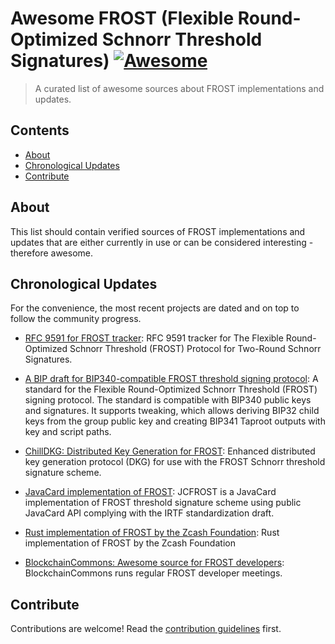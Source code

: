 # Awesome FROST (Flexible Round-Optimized Schnorr Threshold Signatures) [![Awesome](https://awesome.re/badge.svg)](https://awesome.re)

> A curated list of awesome sources about FROST implementations and updates.

## Contents

- [About](#about)
- [Chronological Updates](#Chronological-Updates)
- [Contribute](#contribute)

## About

This list should contain verified sources of FROST implementations and updates that are either currently in use or can be considered interesting - therefore awesome.

## Chronological Updates

For the convenience, the most recent projects are dated and on top to follow the community progress.

- [RFC 9591 for FROST tracker](https://datatracker.ietf.org/doc/rfc9591/): RFC 9591 tracker for The Flexible Round-Optimized Schnorr Threshold (FROST) Protocol for Two-Round Schnorr Signatures.

- [A BIP draft for BIP340-compatible FROST threshold signing protocol](https://github.com/siv2r/bip-frost-signing): A standard for the Flexible Round-Optimized Schnorr Threshold (FROST) signing protocol. The standard is compatible with BIP340 public keys and signatures. It supports tweaking, which allows deriving BIP32 child keys from the group public key and creating BIP341 Taproot outputs with key and script paths.

- [ChillDKG: Distributed Key Generation for FROST](https://github.com/BlockstreamResearch/bip-frost-dkg): Enhanced distributed key generation protocol (DKG) for use with the FROST Schnorr threshold signature scheme.

- [JavaCard implementation of FROST](https://github.com/crocs-muni/JCFROST): JCFROST is a JavaCard implementation of FROST threshold signature scheme using public JavaCard API complying with the IRTF standardization draft.

- [Rust implementation of FROST by the Zcash Foundation](https://github.com/ZcashFoundation/frost): Rust implementation of FROST by the Zcash Foundation

- [BlockchainCommons: Awesome source for FROST developers](https://developer.blockchaincommons.com/frost/): BlockchainCommons runs regular FROST developer meetings.

## Contribute

Contributions are welcome! Read the [contribution guidelines](contributing.md) first.
